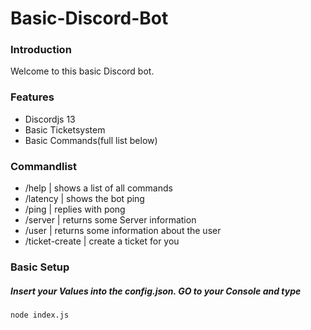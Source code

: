 # Basic-Discord-Bot

### Introduction

Welcome to this basic Discord bot.

### Features

 * Discordjs 13
 * Basic Ticketsystem
 * Basic Commands(full list below)

### Commandlist

 * /help | shows a list of all commands
 * /latency | shows the bot ping
 * /ping | replies with pong
 * /server | returns some Server information
 * /user | returns some information about the user
 * /ticket-create | create a ticket for you

### Basic Setup

##### Insert your Values into the config.json. GO to your Console and type 

```cmd
node index.js
```
